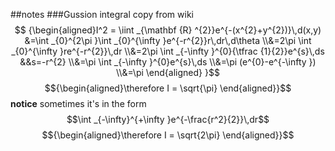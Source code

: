 ##notes
###Gussion integral
copy from wiki
$$
{\begin{aligned}I^2 = \iint _{\mathbf {R} ^{2}}e^{-(x^{2}+y^{2})}\,d(x,y)
&=\int _{0}^{2\pi }\int _{0}^{\infty }e^{-r^{2}}r\,dr\,d\theta 
\\&=2\pi \int _{0}^{\infty }re^{-r^{2}}\,dr
\\&=2\pi \int _{-\infty }^{0}{\tfrac {1}{2}}e^{s}\,ds
&&s=-r^{2}
\\&=\pi \int _{-\infty }^{0}e^{s}\,ds
\\&=\pi (e^{0}-e^{-\infty })
\\&=\pi \end{aligned}
}$$
$${\begin{aligned}\therefore I = \sqrt{\pi} \end{aligned}}$$
**notice**
sometimes it's in the form
$$\int _{-\infty}^{+\infty }e^{-\frac{r^2}{2}}\,dr$$
$${\begin{aligned}\therefore I = \sqrt{2\pi} \end{aligned}}$$